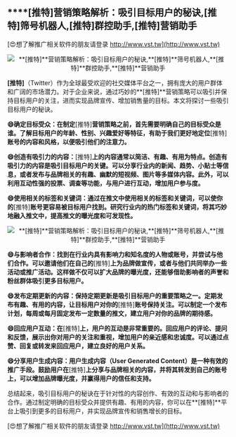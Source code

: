 ## ****[推特]**营销策略解析：吸引目标用户的秘诀,**[推特]**筛号机器人,**[推特]**群控助手,**[推特]**营销助手**

[😍想了解推广相关软件的朋友请登录 http://www.vst.tw](http://www.vst.tw)

 <center><img src="https://vst.tw/MP4/tuiguang/png/4.png" alt="**[推特]**营销策略解析：吸引目标用户的秘诀,**[推特]**筛号机器人,**[推特]**群控助手,**[推特]**营销助手"></center>

**[推特]**（Twitter）作为全球最受欢迎的社交媒体平台之一，拥有庞大的用户群体和广阔的市场潜力。对于企业来说，通过巧妙的**[推特]**营销策略可以吸引并保持目标用户的关注，进而实现品牌宣传、增加销售量的目标。本文将探讨一些吸引目标用户的秘诀。

**😄确定目标受众：在制定**[推特]**营销策略之前，首先需要明确自己的目标受众是谁。了解目标用户的年龄、性别、兴趣爱好等特征，有助于我们更好地定位**[推特]**账号的内容和风格，以便吸引他们的注意力。**

**😄创造有吸引力的内容：**[推特]**上的内容通常以简洁、有趣、有用为特点。创造有吸引力的内容是吸引目标用户的关键。可以分享行业内的新闻、趋势、小贴士等信息，或者发布与品牌相关的有趣、幽默的短视频、图片等多媒体内容。此外，可以利用互动性强的投票、调查等功能，与用户进行互动，增加用户参与度。**

**😄使用相关的标签和关键词：通过在推文中使用相关的标签和关键词，可以使你的**[推特]**账号更容易被目标用户找到。研究行业内的热门标签和关键词，将其巧妙地融入推文中，提高推文的曝光度和可发现性。**

 <center><img src="https://vst.tw/MP4/tuiguang/png/5.png" alt="**[推特]**营销策略解析：吸引目标用户的秘诀,**[推特]**筛号机器人,**[推特]**群控助手,**[推特]**营销助手"></center>

**😄与影响者合作：找到在行业内具有影响力和知名度的人物或账号，并尝试与他们合作。可以邀请他们在自己的**[推特]**上为品牌做宣传，或者与他们共同举办一些活动或推广活动。这样做不仅可以扩大品牌的曝光度，还能够借助影响者的声誉和粉丝群体吸引更多目标用户。**

**😄发布定期更新的内容：保持定期更新是吸引目标用户的重要策略之一。定期发布有趣、有用的内容，让目标用户对你的**[推特]**账号保持关注。可以制定一个发布计划，每周或每月固定发布一定数量的推文，建立用户对你的品牌的期待感。**

**😄回应用户互动：在**[推特]**上，用户的互动是非常重要的。回应用户的评论、提问和反馈，展示出你对用户的关注和重视，增加用户的亲近感和忠诚度。可以通过点赞、回复或转发来回应用户，建立良好的用户关系。**

**😄分享用户生成内容：用户生成内容（User Generated Content）是一种有效的推广手段。鼓励用户在**[推特]**上分享与品牌相关的内容，并将其转发到自己的账号上，可以增加品牌曝光度，并赢得用户的信任和支持。**

总结起来，吸引目标用户的秘诀在于针对性的内容创作、有效的互动和与影响者的合作。通过制定明确的目标受众并提供有趣、有用的内容，你可以在**[推特]**平台上吸引到更多的目标用户，并实现品牌宣传和销售增长的目标。

[😍想了解推广相关软件的朋友请登录 http://www.vst.tw](http://www.vst.tw)



